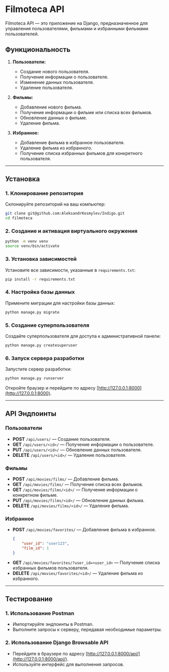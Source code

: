 
# Filmoteca API

Filmoteca API — это приложение на Django, предназначенное для управления пользователями, фильмами и избранными фильмами пользователей.

## Функциональность

1. **Пользователи:**
   - Создание нового пользователя.
   - Получение информации о пользователе.
   - Изменение данных пользователя.
   - Удаление пользователя.

2. **Фильмы:**
   - Добавление нового фильма.
   - Получение информации о фильме или списка всех фильмов.
   - Обновление данных о фильме.
   - Удаление фильма.

3. **Избранное:**
   - Добавление фильма в избранное пользователя.
   - Удаление фильма из избранного.
   - Получение списка избранных фильмов для конкретного пользователя.

---

## Установка

### 1. Клонирование репозитория
Склонируйте репозиторий на ваш компьютер:
```bash
git clone git@github.com:AleksandrKosmylev/Indigo.git
cd filmoteca
```

### 2. Создание и активация виртуального окружения


  ```bash
  python -m venv venv
  source venv/bin/activate
  ```

### 3. Установка зависимостей
Установите все зависимости, указанные в `requirements.txt`:
```bash
pip install -r requirements.txt
```

### 4. Настройка базы данных
Примените миграции для настройки базы данных:
```bash
python manage.py migrate
```

### 5. Создание суперпользователя
Создайте суперпользователя для доступа к административной панели:
```bash
python manage.py createsuperuser
```

### 6. Запуск сервера разработки
Запустите сервер разработки:
```bash
python manage.py runserver
```

Откройте браузер и перейдите по адресу [http://127.0.0.1:8000](http://127.0.0.1:8000).

---

## API Эндпоинты

### Пользователи
- **POST** `/api/users/` — Создание пользователя.
- **GET** `/api/users/<id>/` — Получение информации о пользователе.
- **PUT** `/api/users/<id>/` — Обновление данных пользователя.
- **DELETE** `/api/users/<id>/` — Удаление пользователя.

### Фильмы
- **POST** `/api/movies/films/` — Добавление фильма.
- **GET** `/api/movies/films/` — Получение списка всех фильмов.
- **GET** `/api/movies/films/<id>/` — Получение информации о конкретном фильме.
- **PUT** `/api/movies/films/<id>/` — Обновление данных фильма.
- **DELETE** `/api/movies/films/<id>/` — Удаление фильма.

### Избранное
- **POST** `/api/movies/favorites/` — Добавление фильма в избранное.
  ```json
  {
      "user_id": "user123",
      "film_id": 1
  }
  ```
- **GET** `/api/movies/favorites/?user_id=<user_id>` — Получение списка избранных фильмов пользователя.
- **DELETE** `/api/movies/favorites/<id>/` — Удаление фильма из избранного.

---

## Тестирование

### 1. Использование Postman
- Импортируйте эндпоинты в Postman.
- Выполните запросы к серверу, передавая необходимые параметры.

### 2. Использование Django Browsable API
- Перейдите в браузере по адресу [http://127.0.0.1:8000/api/](http://127.0.0.1:8000/api/).
- Используйте интерфейс для выполнения запросов.
